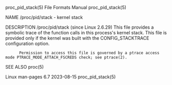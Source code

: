 proc_pid_stack(5)						      File Formats Manual						     proc_pid_stack(5)

NAME
       /proc/pid/stack - kernel stack

DESCRIPTION
       /proc/pid/stack (since Linux 2.6.29)
	      This  file  provides  a symbolic trace of the function calls in this process's kernel stack.  This file is provided only if the kernel was built
	      with the CONFIG_STACKTRACE configuration option.

	      Permission to access this file is governed by a ptrace access mode PTRACE_MODE_ATTACH_FSCREDS check; see ptrace(2).

SEE ALSO
       proc(5)

Linux man-pages 6.7							  2023-08-15							     proc_pid_stack(5)
